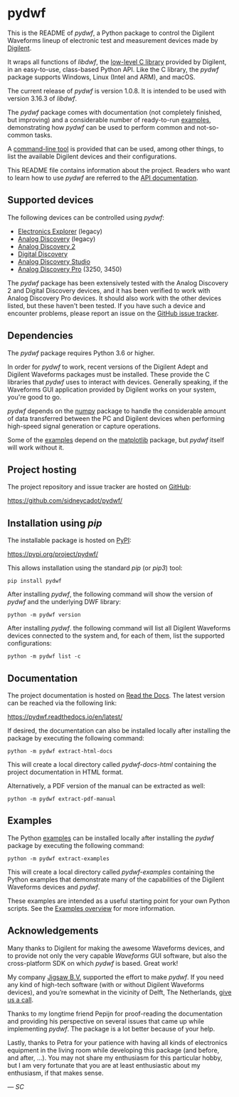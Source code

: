 # pydwf

This is the README of *pydwf*, a Python package to control the Digilent Waveforms lineup of electronic test and measurement devices made by [Digilent](https://store.digilentinc.com/).

It wraps all functions of *libdwf*, the [low-level C library](https://pydwf.readthedocs.io/en/latest/background/C_Library.html) provided by Digilent, in an easy-to-use, class-based Python API. Like the C library, the *pydwf* package supports Windows, Linux (Intel and ARM), and macOS.

The current release of *pydwf* is version 1.0.8.
It is intended to be used with version 3.16.3 of *libdwf*.

The *pydwf* package comes with documentation (not completely finished, but improving) and a considerable number of ready-to-run [examples](https://pydwf.readthedocs.io/en/latest/background/Examples.html), demonstrating how *pydwf* can be used to perform common and not-so-common tasks.

A [command-line tool](https://pydwf.readthedocs.io/en/latest/background/CommandLineTool.html) is provided that can be used, among other things, to list the available Digilent devices and their configurations.

This README file contains information about the project. Readers who want to learn how to use *pydwf* are referred to the [API documentation](https://pydwf.readthedocs.io/en/latest/pydwf_api/pydwf_overview.html).

## Supported devices

The following devices can be controlled using *pydwf*:

* [Electronics Explorer](https://reference.digilentinc.com/test-and-measurement/electronics-explorer/start) (legacy)
* [Analog Discovery](https://reference.digilentinc.com/test-and-measurement/analog-discovery/start) (legacy)
* [Analog Discovery 2](https://reference.digilentinc.com/test-and-measurement/analog-discovery-2/start)
* [Digital Discovery](https://reference.digilentinc.com/test-and-measurement/digital-discovery/start)
* [Analog Discovery Studio](https://reference.digilentinc.com/test-and-measurement/analog-discovery-studio/start)
* [Analog Discovery Pro](https://reference.digilentinc.com/test-and-measurement/analog-discovery-pro-3x50/start) (3250, 3450)

The *pydwf* package has been extensively tested with the Analog Discovery 2 and Digital Discovery devices, and it has been verified to work with Analog Discovery Pro devices. It should also work with the other devices listed, but these haven't been tested. If you have such a device and encounter problems, please report an issue on the [GitHub issue tracker](https://github.com/sidneycadot/pydwf/issues).

## Dependencies

The *pydwf* package requires Python 3.6 or higher.

In order for *pydwf* to work, recent versions of the Digilent Adept and Digilent Waveforms packages must be installed. These provide the C libraries that *pydwf* uses to interact with devices. Generally speaking, if the Waveforms GUI application provided by Digilent works on your system, you're good to go.

*pydwf* depends on the [numpy](https://numpy.org/) package to handle the considerable amount of data transferred between the PC and Digilent devices when performing high-speed signal generation or capture operations.

Some of the [examples](https://pydwf.readthedocs.io/en/latest/background/Examples.html) depend on the [matplotlib](https://matplotlib.org/) package, but *pydwf* itself will work without it.

## Project hosting

The project repository and issue tracker are hosted on [GitHub](https://github.com/):

https://github.com/sidneycadot/pydwf/

## Installation using *pip*

The installable package is hosted on [PyPI](https://pypi.org/):

https://pypi.org/project/pydwf/

This allows installation using the standard *pip* (or *pip3*) tool:

```
pip install pydwf
```

After installing *pydwf*, the following command will show the version of *pydwf* and the underlying DWF library:

```
python -m pydwf version
```

After installing *pydwf*. the following command will list all Digilent Waveforms devices connected to the system and, for each of them, list the supported configurations:

```
python -m pydwf list -c
```

## Documentation

The project documentation is hosted on [Read the Docs](https://readthedocs.org/). The latest version can be reached via the following link:

https://pydwf.readthedocs.io/en/latest/

If desired, the documentation can also be installed locally after installing the package by executing the following command:

```
python -m pydwf extract-html-docs
```

This will create a local directory called *pydwf-docs-html* containing the project documentation in HTML format.

Alternatively, a PDF version of the manual can be extracted as well:

```
python -m pydwf extract-pdf-manual
```

## Examples

The Python [examples](https://pydwf.readthedocs.io/en/latest/background/Examples.html) can be installed locally after installing the *pydwf* package by executing the following command:

```
python -m pydwf extract-examples
```

This will create a local directory called *pydwf-examples* containing the Python examples that demonstrate many of the capabilities of the Digilent Waveforms devices and *pydwf*.

These examples are intended as a useful starting point for your own Python scripts. See the [Examples overview](https://pydwf.readthedocs.io/en/latest/background/Examples.html) for more information.

## Acknowledgements

Many thanks to Digilent for making the awesome Waveforms devices, and to provide not only the very capable *Waveforms* GUI software, but also the cross-platform SDK on which *pydwf* is based. Great work!

My company [Jigsaw B.V.](https://www.jigsaw.nl/) supported the effort to make *pydwf*. If you need any kind of high-tech software (with or without Digilent Waveforms devices), and you’re somewhat in the vicinity of Delft, The Netherlands, [give us a call](https://jigsaw.nl/#Contact).

Thanks to my longtime friend Pepijn for proof-reading the documentation and providing his perspective on several issues that came up while implementing *pydwf*. The package is a lot better because of your help.

Lastly, thanks to Petra for your patience with having all kinds of electronics equipment in the living room while developing this package (and before, and after, …). You may not share my enthusiasm for this particular hobby, but I am very fortunate that you are at least enthusiastic about my enthusiasm, if that makes sense.

*— SC*
